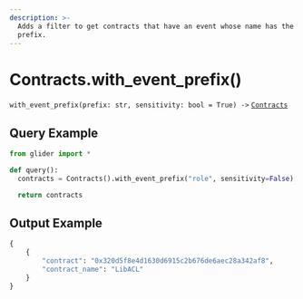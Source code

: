 ```yaml
---
description: >-
  Adds a filter to get contracts that have an event whose name has the given
  prefix.
---
```


# Contracts.with\_event\_prefix()

`with_event_prefix(prefix: str, sensitivity: bool = True) ->` [`Contracts`](./)

## Query Example

```python
from glider import *

def query():
  contracts = Contracts().with_event_prefix("role", sensitivity=False).exec(1)

  return contracts
```

## Output Example

```python
{
    {
        "contract": "0x320d5f8e4d1630d6915c2b676de6aec28a342af8",
        "contract_name": "LibACL"
    }
}
```
